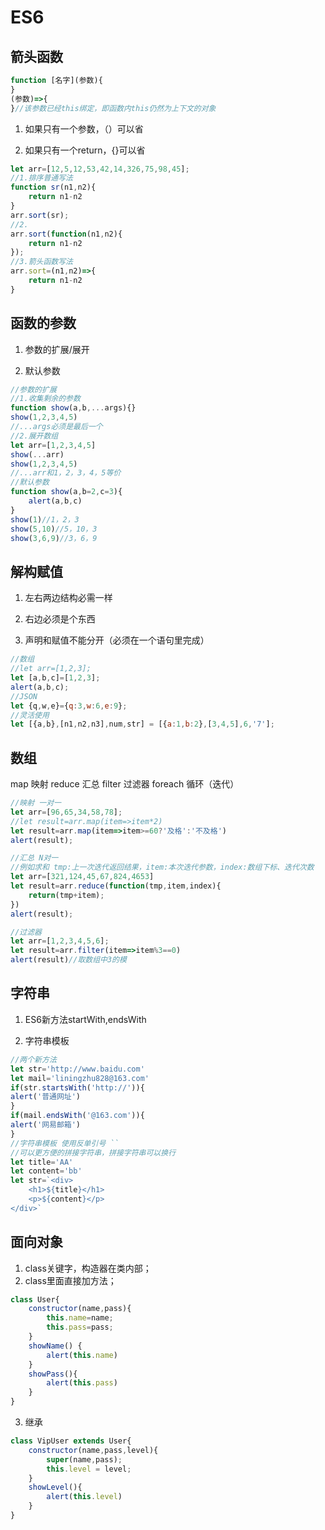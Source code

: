 # ES6

## 箭头函数

```js
function [名字](参数){
}
(参数)=>{
}//该参数已经this绑定，即函数内this仍然为上下文的对象
```

1. 如果只有一个参数，（）可以省

2. 如果只有一个return，{}可以省

```js
let arr=[12,5,12,53,42,14,326,75,98,45]; 
//1.排序普通写法 
function sr(n1,n2){  
	return n1-n2 
} 
arr.sort(sr); 
//2. 
arr.sort(function(n1,n2){  
	return n1-n2 
}); 
//3.箭头函数写法 
arr.sort=(n1,n2)=>{    
	return n1-n2 
}
```

## 函数的参数

1. 参数的扩展/展开

2. 默认参数

```js
//参数的扩展 
//1.收集剩余的参数 
function show(a,b,...args){} 
show(1,2,3,4,5) 
//...args必须是最后一个 
//2.展开数组 
let arr=[1,2,3,4,5] 
show(...arr) 
show(1,2,3,4,5) 
//...arr和1，2，3，4，5等价     
//默认参数 
function show(a,b=2,c=3){    
	alert(a,b,c) 
} 
show(1)//1，2，3 
show(5,10)//5，10，3 
show(3,6,9)//3，6，9
```

## 解构赋值

1. 左右两边结构必需一样

2. 右边必须是个东西

3. 声明和赋值不能分开（必须在一个语句里完成）

```js
//数组 
//let arr=[1,2,3]; 
let [a,b,c]=[1,2,3]; 
alert(a,b,c); 
//JSON 
let {q,w,e}={q:3,w:6,e:9}; 
//灵活使用 
let [{a,b},[n1,n2,n3],num,str] = [{a:1,b:2},[3,4,5],6,'7'];
```

## 数组

map			映射
reduce		汇总
filter			过滤器
foreach		循环（迭代）

```js
//映射 一对一 
let arr=[96,65,34,58,78];
//let result=arr.map(item=>item*2) 
let result=arr.map(item=>item>=60?'及格':'不及格') 
alert(result); 

//汇总 N对一 
//例如求和 tmp:上一次迭代返回结果，item:本次迭代参数，index:数组下标、迭代次数 
let arr=[321,124,45,67,824,4653] 
let result=arr.reduce(function(tmp,item,index){    
	return(tmp+item); 
}) 
alert(result); 

//过滤器  
let arr=[1,2,3,4,5,6]; 
let result=arr.filter(item=>item%3==0) 
alert(result)//取数组中3的模
```

## 字符串

1. ES6新方法startWith,endsWith

2. 字符串模板

```js
//两个新方法 
let str='http://www.baidu.com' 
let mail='liningzhu828@163.com' 
if(str.startsWith('http://')){    
alert('普通网址') 
} 
if(mail.endsWith('@163.com')){    
alert('网易邮箱') 
} 
//字符串模板 使用反单引号 `` 
//可以更方便的拼接字符串，拼接字符串可以换行 
let title='AA' 
let content='bb' 
let str=`<div>    
    <h1>${title}</h1>    
    <p>${content}</p> 
</div>`
```

## 面向对象

1. class关键字，构造器在类内部；
2. class里面直接加方法；

```js
class User{    
    constructor(name,pass){      
        this.name=name;      
        this.pass=pass;    
    }    
    showName() {      
    	alert(this.name)    
    }    
    showPass(){      
    	alert(this.pass)    
    } 
}
```
3. 继承
```js
class VipUser extends User{
    constructor(name,pass,level){      
        super(name,pass);
        this.level = level;
    }
    showLevel(){
        alert(this.level)
    }
}
```